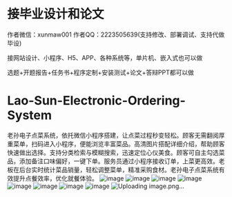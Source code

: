 # 接毕业设计和论文
作者微信：xunmaw001  作者QQ：2223505639(支持修改、部署调试、支持代做毕设)

接网站设计、小程序、H5、APP、各种系统等，单片机、嵌入式也可以做

选题+开题报告+任务书+程序定制+安装测试+论文+答辩PPT都可以做
# Lao-Sun-Electronic-Ordering-System
老孙电子点菜系统，依托微信小程序搭建，让点菜过程秒变轻松。顾客无需翻阅厚重菜单，扫码进入小程序，便能浏览丰富菜品。高清图片搭配详细介绍，帮助顾客快速做出选择。支持分类检索与模糊搜索，迅速定位心仪美食。顾客可自主勾选菜品，添加备注口味偏好，一键下单。服务员通过小程序接收订单，上菜更高效。老板在后台实时统计菜品销量，轻松调整菜单，精准采购食材。老孙电子点菜系统有效提升点餐效率，优化就餐体验。 
![image](https://github.com/user-attachments/assets/0b1f2fb7-07d5-4bae-84ae-6c0530529773)
![image](https://github.com/user-attachments/assets/54a32f28-232b-44f0-8ed7-fc66342b7959)
![image](https://github.com/user-attachments/assets/c264218e-56ca-40ed-b421-230943dd47f4)
![image](https://github.com/user-attachments/assets/6606d701-8e85-41fb-9e79-54fd482c450b)
![image](https://github.com/user-attachments/assets/b93a7706-a796-403e-8702-13d56d77dc08)
![image](https://github.com/user-attachments/assets/22ce9de2-8dab-46ab-b44e-7c571100841d)
![image](https://github.com/user-attachments/assets/6c641130-c2d7-4ad3-8533-18c7b65f9456)
![image](https://github.com/user-attachments/assets/6025efb4-0100-4809-85e7-26cba1e36c2d)
![Uploading image.png…]()
